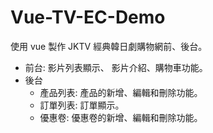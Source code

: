 # Vue-TV-EC-Demo

使用 vue 製作 JKTV 經典韓日劇購物網前、後台。

* 前台: 影片列表顯示、 影片介紹、購物車功能。
* 後台
  * 產品列表: 產品的新增、編輯和刪除功能。
  * 訂單列表: 訂單顯示。
  * 優惠卷: 優惠卷的新增、編輯和刪除功能。